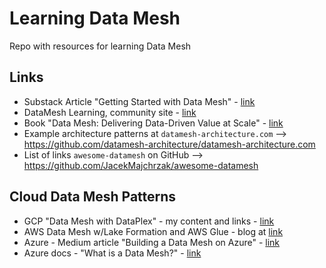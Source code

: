 # Learning Data Mesh
Repo with resources for learning Data Mesh

## Links

- Substack Article "Getting Started with Data Mesh" - [link](https://datameshlearning.substack.com/p/get-started-with-data-mesh)
- DataMesh Learning, community site - [link](https://datameshlearning.com/)
- Book "Data Mesh: Delivering Data-Driven Value at Scale" - [link](https://www.amazon.com/Data-Mesh-Delivering-Data-Driven-Value/dp/1492092398)
- Example architecture patterns at `datamesh-architecture.com` --> https://github.com/datamesh-architecture/datamesh-architecture.com
- List of links `awesome-datamesh` on GitHub --> https://github.com/JacekMajchrzak/awesome-datamesh

## Cloud Data Mesh Patterns

- GCP "Data Mesh with DataPlex" - my content and links - [link](https://github.com/lynnlangit/gcp-essentials/tree/master/4_big%20data_and_genomics/4k_BigLake_%26_Dataplex)
- AWS Data Mesh w/Lake Formation and AWS Glue - blog at [link](https://aws.amazon.com/blogs/big-data/design-a-data-mesh-architecture-using-aws-lake-formation-and-aws-glue/)
- Azure - Medium article "Building a Data Mesh on Azure" - [link](https://medium.com/codex/building-a-data-mesh-on-microsoft-azure-2eb533b5b834)
- Azure docs - "What is a Data Mesh?" - [link](https://learn.microsoft.com/en-us/azure/cloud-adoption-framework/scenarios/cloud-scale-analytics/architectures/what-is-data-mesh)
